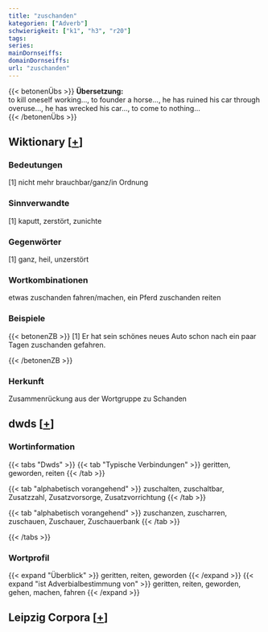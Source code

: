 ```yaml
---
title: "zuschanden"
kategorien: ["Adverb"]
schwierigkeit: ["k1", "h3", "r20"]
tags:
series:
mainDornseiffs:
domainDornseiffs:
url: "zuschanden"
---
```


{{< betonenÜbs >}}
**Übersetzung:**  
to kill oneself working..., to founder a horse..., he has ruined his car through overuse..., he has wrecked his car..., to come to nothing...  
{{< /betonenÜbs >}}

## Wiktionary [[+](https://de.wiktionary.org/wiki/zuschanden)]

### Bedeutungen
[1] nicht mehr brauchbar/ganz/in Ordnung  

### Sinnverwandte
[1] kaputt, zerstört, zunichte  

### Gegenwörter
[1] ganz, heil, unzerstört  

### Wortkombinationen
etwas zuschanden fahren/machen, ein Pferd zuschanden reiten  

### Beispiele
{{< betonenZB >}}
[1] Er hat sein schönes neues Auto schon nach ein paar Tagen zuschanden gefahren.  

{{< /betonenZB >}}
### Herkunft
Zusammenrückung aus der Wortgruppe zu Schanden  



## dwds [[+](https://www.dwds.de/wb/zuschanden)]

### Wortinformation
{{< tabs "Dwds" >}}
{{< tab "Typische Verbindungen" >}}
geritten, geworden, reiten
{{< /tab >}}

{{< tab "alphabetisch vorangehend" >}}
zuschalten, zuschaltbar, Zusatzzahl, Zusatzvorsorge, Zusatzvorrichtung
{{< /tab >}}

{{< tab "alphabetisch vorangehend" >}}
zuschanzen, zuscharren, zuschauen, Zuschauer, Zuschauerbank
{{< /tab >}}

{{< /tabs >}}

### Wortprofil
{{< expand "Überblick" >}} geritten, reiten, geworden {{< /expand >}}
{{< expand "ist Adverbialbestimmung von" >}} geritten, reiten, geworden, gehen, machen, fahren {{< /expand >}}

## Leipzig Corpora [[+](https://corpora.uni-leipzig.de/en/res?word=zuschanden&corpusId=deu_newscrawl-public_2018)]

